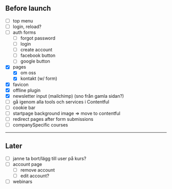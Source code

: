 ## Before launch

- [ ] top menu
- [ ] login, reload?
- [ ] auth forms
  - [ ] forgot password
  - [ ] login
  - [ ] create account
  - [ ] facebook button
  - [ ] google button
- [x] pages
  - [x] om oss
  - [x] kontakt (w/ form)
- [x] favicon
- [x] offline plugin
- [x] newsletter input (mailchimp) (sno från gamla sidan?)
- [ ] gå igenom alla tools och services i Contentful
- [ ] cookie bar
- [ ] startpage background image => move to contentful
- [ ] redirect pages after form submissions
- [ ] companySpecific courses

---

## Later

- [ ] janne ta bort/lägg till user på kurs?
- [ ] account page
  - [ ] remove account
  - [ ] edit account?
- [ ] webinars
